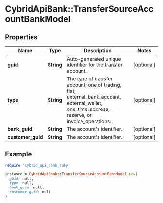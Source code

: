# CybridApiBank::TransferSourceAccountBankModel

## Properties

| Name | Type | Description | Notes |
| ---- | ---- | ----------- | ----- |
| **guid** | **String** | Auto-generated unique identifier for the transfer account. | [optional] |
| **type** | **String** | The type of transfer account; one of trading, fiat, external_bank_account, external_wallet, one_time_address, reserve, or invoice_operations. | [optional] |
| **bank_guid** | **String** | The account&#39;s identifier. | [optional] |
| **customer_guid** | **String** | The account&#39;s identifier. | [optional] |

## Example

```ruby
require 'cybrid_api_bank_ruby'

instance = CybridApiBank::TransferSourceAccountBankModel.new(
  guid: null,
  type: null,
  bank_guid: null,
  customer_guid: null
)
```

